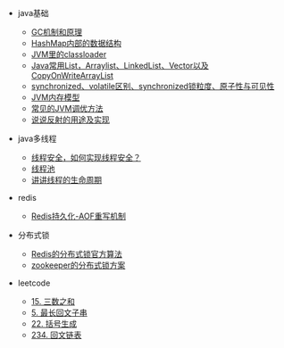 - java基础
    - [GC机制和原理](docs/java/java-basic/gc-mechanism-and-principle.md)
    - [HashMap内部的数据结构](docs/java/java-basic/java-hashmap.md)
    <!-- - [JVM虚拟机内存划分、类加载器、垃圾收集算法、垃圾收集器、class文件结构是如何解析的](docs/java/java-basic/jvm-memory-classloader-gc-class-structure.md) -->
    - [JVM里的classloader](docs/java/java-basic/jvm-classloader.md)
    - [Java常用List，Arraylist、LinkedList、Vector以及CopyOnWriteArrayList](docs/java/java-basic/Java-List-Arraylist-LinkedList-Vector-CopyOnWriteArrayList.md)
    - [synchronized、volatile区别、synchronized锁粒度、原子性与可见性](docs/java/java-basic/java-synchronized-volatile.md)
    - [JVM内存模型](docs/java/java-basic/jvm-memory-module.md)
    - [常见的JVM调优方法](docs/java/java-basic/jvm-args-optimization.md)
    - [说说反射的用途及实现](docs/java/java-basic/java-reflection-realization.md)
- java多线程
    - [线程安全，如何实现线程安全？](docs/java/java-multi-thread/java-thread-safe.md)
    - [线程池](docs/java/java-multi-thread/java-thread-pool-mechanism.md)
    - [讲讲线程的生命周期](docs/java/java-multi-thread/java-thread-life-circle.md)

- redis
    - [Redis持久化-AOF重写机制](docs/redis/redis-aof-rewrite.md)

- 分布式锁
    - [Redis的分布式锁官方算法](docs/distributed-lock/redis.md)
    - [zookeeper的分布式锁方案](docs/distributed-lock/zookeeper.md)

- leetcode
    - [15. 三数之和](docs/leetcode/threesum.md)
    - [5. 最长回文子串](docs/leetcode/最长回文子串.md)
    - [22. 括号生成](docs/leetcode/括号生成.md)
    - [234. 回文链表](docs/leetcode/回文链表.md)